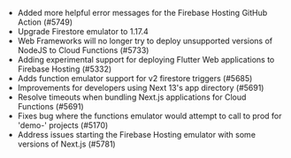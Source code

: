 - Added more helpful error messages for the Firebase Hosting GitHub Action (#5749)
- Upgrade Firestore emulator to 1.17.4
- Web Frameworks will no longer try to deploy unsupported versions of NodeJS to Cloud Functions (#5733)
- Adding experimental support for deploying Flutter Web applications to Firebase Hosting (#5332)
- Adds function emulator support for v2 firestore triggers (#5685)
- Improvements for developers using Next 13's app directory (#5691)
- Resolve timeouts when bundling Next.js applications for Cloud Functions (#5691)
- Fixes bug where the functions emulator would attempt to call to prod for 'demo-' projects (#5170)
- Address issues starting the Firebase Hosting emulator with some versions of Next.js (#5781)

